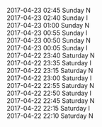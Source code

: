 2017-04-23 02:45 Sunday  N  
2017-04-23 02:40 Sunday  I  
2017-04-23 01:00 Sunday  N  
2017-04-23 00:55 Sunday  I  
2017-04-23 00:50 Sunday  N  
2017-04-23 00:05 Sunday  I  
2017-04-22 23:40 Saturday  N  
2017-04-22 23:35 Saturday  I  
2017-04-22 23:15 Saturday  N  
2017-04-22 23:00 Saturday  I  
2017-04-22 22:55 Saturday  N  
2017-04-22 22:50 Saturday  I  
2017-04-22 22:45 Saturday  N  
2017-04-22 22:15 Saturday  I  
2017-04-22 22:10 Saturday  N  
